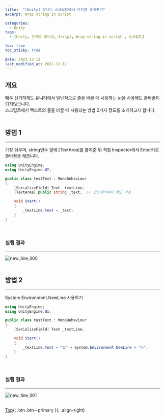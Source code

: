 ```yaml
---
title:  "[Unity] 유니티 스크립트에서 문자열 줄바꾸기"
excerpt: Wrap string in script

categories:
  - Unity
tags:
  - [Unity, 문자열 줄바꿈, Script, Wrap string in script , 스크립트]

toc: true
toc_sticky: true
 
date: 2022-12-12
last_modified_at: 2022-12-12
---
```


## 개요
매우 신기하게도 유니티에서 일반적으로 줄을 바꿀 때 사용하는 \n을 사용해도 줄바꿈이 되지않습니다.<br>
스크립트에서 텍스트의 줄을 바꿀 때 사용되는 방법 2가지 정도를 소개하고자 합니다.<br>
<br>

## 방법 1
---

가장 쉬우며, string변수 앞에 [TextArea]를 붙여준 뒤 직접 Inspector에서 Enter키로 줄바꿈을 해줍니다.

``` C#
using UnityEngine;
using UnityEngine.UI;

public class testText : MonoBehaviour
{
    [SerializeField] Text _textLine;
    [TextArea] public string _text;  // 인스펙터에서 확인 가능

    void Start()
    {
        _textLine.text = _text;
    }
}
```
<br> 

### 실행 결과
---
![new_line_000](https://user-images.githubusercontent.com/40765022/207053534-bc1d5f65-1b2a-4ab9-8313-1c18ae703242.png)
<br><br>

## 방법 2
---

System.Environment.NewLine 사용하기

``` C#
using UnityEngine;
using UnityEngine.UI;

public class testText : MonoBehaviour
{
    [SerializeField] Text _textLine;

    void Start()
    {
        _textLine.text = "앞" + System.Environment.NewLine + "뒤";
    }
}
```
<br> 

### 실행 결과
---
![new_line_001](https://user-images.githubusercontent.com/40765022/207053536-60d55666-f0dd-4f0b-b81e-b22b54244e41.png)
<br><br>

[Top](#){: .btn .btn--primary }{: .align-right}